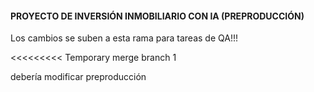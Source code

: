 #### PROYECTO DE INVERSIÓN INMOBILIARIO CON IA (PREPRODUCCIÓN)

Los cambios se suben a esta rama para tareas de QA!!!

<<<<<<<<< Temporary merge branch 1

debería modificar preproducción

